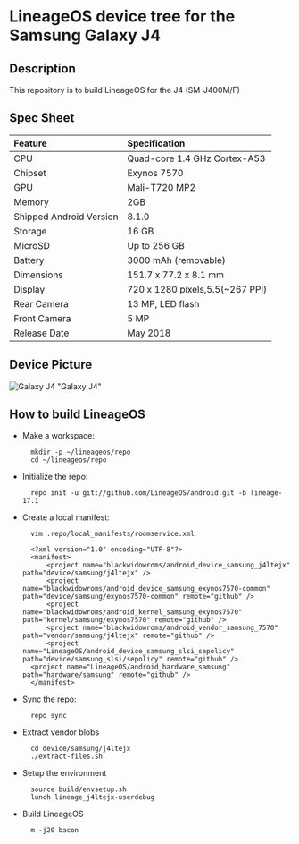 # LineageOS device tree for the Samsung Galaxy J4

Description
-----------

This repository is to build LineageOS for the J4 (SM-J400M/F)
## Spec Sheet

| Feature                 | Specification                     |
| :---------------------- | :-------------------------------- |
| CPU                     | Quad-core 1.4 GHz Cortex-A53      |
| Chipset                 | Exynos 7570                       |
| GPU                     | Mali-T720 MP2                     |
| Memory                  | 2GB	                              |
| Shipped Android Version | 8.1.0                             |
| Storage                 | 16 GB                             |
| MicroSD                 | Up to 256 GB                      |
| Battery                 | 3000 mAh (removable)              |
| Dimensions              | 151.7 x 77.2 x 8.1 mm             |
| Display                 | 720 x 1280 pixels,5.5(~267 PPI)     |
| Rear Camera             | 13 MP, LED flash                  |
| Front Camera            | 5 MP                              |
| Release Date            | May 2018                          |

## Device Picture

![Galaxy J4](https://prods.tugadgetshop.com/350/samsung-galaxy-j4-color-negro-frontal.jpg) "Galaxy J4"

How to build LineageOS
----------------------

* Make a workspace:

        mkdir -p ~/lineageos/repo
        cd ~/lineageos/repo

* Initialize the repo:

        repo init -u git://github.com/LineageOS/android.git -b lineage-17.1

* Create a local manifest:

        vim .repo/local_manifests/roomservice.xml

        <?xml version="1.0" encoding="UTF-8"?>
        <manifest>
            <project name="blackwidowroms/android_device_samsung_j4ltejx" path="device/samsung/j4ltejx" />
            <project name="blackwidowroms/android_device_samsung_exynos7570-common" path="device/samsung/exynos7570-common" remote="github" />
            <project name="blackwidowroms/android_kernel_samsung_exynos7570" path="kernel/samsung/exynos7570" remote="github" />
            <project name="blackwidowroms/android_vendor_samsung_7570" path="vendor/samsung/j4ltejx" remote="github" />
            <project name="LineageOS/android_device_samsung_slsi_sepolicy" path="device/samsung_slsi/sepolicy" remote="github" />
	    <project name="LineageOS/android_hardware_samsung" path="hardware/samsung" remote="github" />
        </manifest>

* Sync the repo:

        repo sync

* Extract vendor blobs

        cd device/samsung/j4ltejx
        ./extract-files.sh

* Setup the environment

        source build/envsetup.sh
        lunch lineage_j4ltejx-userdebug

* Build LineageOS

        m -j20 bacon
